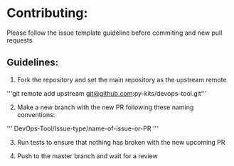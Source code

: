 # Contributing:

Please follow the issue template guideline before commiting and new pull requests

## Guidelines:

1. Fork the repository and set the main repository as the upstream remote

'''git remote add upstream git@github.com:py-kits/devops-tool.git'''

2. Make a new branch with the new PR following these naming conventions:

'''
DevOps-Tool/Issue-type/name-of-issue-or-PR
'''

3. Run tests to ensure that nothing has broken with the new upcoming PR

4. Push to the master branch and wait for a review